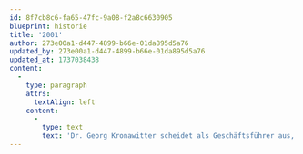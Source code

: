 ```yaml
---
id: 8f7cb8c6-fa65-47fc-9a08-f2a8c6630905
blueprint: historie
title: '2001'
author: 273e00a1-d447-4899-b66e-01da895d5a76
updated_by: 273e00a1-d447-4899-b66e-01da895d5a76
updated_at: 1737038438
content:
  -
    type: paragraph
    attrs:
      textAlign: left
    content:
      -
        type: text
        text: 'Dr. Georg Kronawitter scheidet als Geschäftsführer aus, bleibt jedoch weiterhin Gesellschafter'
---
```

